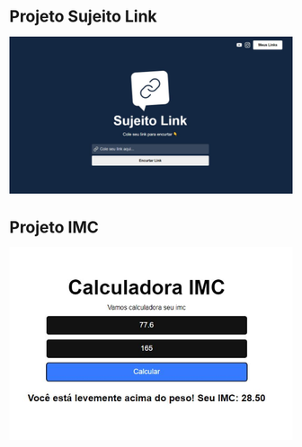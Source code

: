# Projeto Sujeito Link

<img src="./meulink/public/Captura.JPG" alt="Projeto de Sujeito Link">

# Projeto IMC

<img src="./imc/public/Captura.JPG" alt="Projeto de IMC">